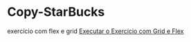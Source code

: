 # Copy-StarBucks
 exercício com flex e grid
<a href = "https://jeandreotti.github.io/Copy-StarBucks/"> Executar o Exercício com Grid e Flex</a>
